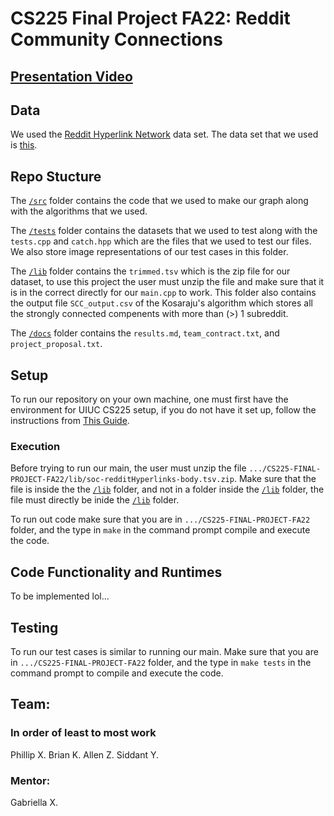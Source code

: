 # CS225 Final Project FA22: Reddit Community Connections


## [Presentation Video]([https://www.youtube.com/watch?v=U_kN8syVgV8](https://www.youtube.com/watch?v=yPSVZlV5hLI))

## Data

We used the [Reddit Hyperlink Network](https://snap.stanford.edu/data/soc-RedditHyperlinks.html) data set. The data set that we used is [this](https://snap.stanford.edu/data/soc-redditHyperlinks-body.tsv).

## Repo Stucture

The [`/src`](https://github.com/allenZhang0/CS225-FINAL-PROJECT-FA22/tree/main/src) folder contains the code that we used to make our graph along with the algorithms that we used. 

The [`/tests`](https://github.com/allenZhang0/CS225-FINAL-PROJECT-FA22/tree/main/tests) folder contains the datasets that we used to test along with the `tests.cpp` and `catch.hpp` which are the files that we used to test our files. We also store image representations of our test cases in this folder.

The [`/lib`](https://github.com/allenZhang0/CS225-FINAL-PROJECT-FA22/tree/main/lib) folder contains the `trimmed.tsv` which is the zip file for our dataset, to use this project the user must unzip the file and make sure that it is in the correct directly for our `main.cpp` to work. This folder also contains the output file `SCC_output.csv` of the Kosaraju's algorithm which stores all the strongly connected compenents with more than (>) 1 subreddit.

The [`/docs`](https://github.com/allenZhang0/CS225-FINAL-PROJECT-FA22/tree/main/docs) folder contains the `results.md`, `team_contract.txt`, and `project_proposal.txt`. 


## Setup

To run our repository on your own machine, one must first have the environment for UIUC CS225 setup, if you do not have it set up, follow the instructions from [This Guide](https://courses.engr.illinois.edu/cs225/fa2022/resources/own-machine/).

### Execution
Before trying to run our main, the user must unzip the file `.../CS225-FINAL-PROJECT-FA22/lib/soc-redditHyperlinks-body.tsv.zip`. Make sure that the file is inside the the [`/lib`](https://github.com/allenZhang0/CS225-FINAL-PROJECT-FA22/tree/main/lib) folder, and not in a folder inside the [`/lib`](https://github.com/allenZhang0/CS225-FINAL-PROJECT-FA22/tree/main/lib) folder, the file must directly be inide the [`/lib`](https://github.com/allenZhang0/CS225-FINAL-PROJECT-FA22/tree/main/lib) folder.

To run out code make sure that you are in `.../CS225-FINAL-PROJECT-FA22` folder, and the type in `make` in the command prompt compile and execute the code.

## Code Functionality and Runtimes
To be implemented lol...

## Testing
To run our test cases is similar to running our main. Make sure that you are in `.../CS225-FINAL-PROJECT-FA22` folder, and the type in `make tests` in the command prompt to compile and execute the code.

## Team:

### In order of least to most work

Phillip X.
Brian K.
Allen Z. 
Siddant Y.

### Mentor:

Gabriella X.

